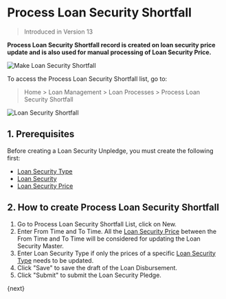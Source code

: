 <!-- add-breadcrumbs -->
# Process Loan Security Shortfall
> Introduced in Version 13

**Process Loan Security Shortfall record is created on loan security price update and is also used for manual processing of Loan Security Price.**

<img class="screenshot" alt="Make Loan Security Shortfall" src="{{docs_base_url}}/v13/assets/img/loan-management/process-loan-security-shortfall-flow.png">

To access the Process Loan Security Shortfall list, go to:
> Home > Loan Management > Loan Processes > Process Loan Security Shortfall


<img class="screenshot" alt="Loan Security Shortfall" src="{{docs_base_url}}/v13/assets/img/loan-management/process-loan-security-shortfall.png">

## 1. Prerequisites
Before creating a Loan Security Unpledge, you must create the following first:

* [Loan Security Type](/docs/v13/user/manual/en/loan-management/loan-security-type)
* [Loan Security](/docs/v13/user/manual/en/loan-management/loan-security)
* [Loan Security Price](/docs/v13/user/manual/en/loan-management/loan-security-price)


## 2. How to create Process Loan Security Shortfall
1. Go to Process Loan Security Shortfall List, click on New.
2. Enter From Time and To Time. All the [Loan Security Price](/docs/v13/user/manual/en/loan-management/loan-security-price) between the From Time and To Time will be considered for updating the Loan Security Master.
3. Enter Loan Security Type if only the prices of a specific [Loan Security Type](/docs/v13/user/manual/en/loan-management/loan-security-type) needs to be updated.
4. Click "Save" to save the draft of the Loan Disbursement.
5. Click "Submit" to submit the Loan Security Pledge.

{next}



